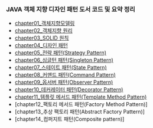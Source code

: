 ### **JAVA 객체 지향 디자인 패턴 도서 코드 및 요약 정리**

-   [chapter01\_객체지향모델링](https://github.com/yonghwankim-dev/DesignPattern/blob/master/DesignPattern/src/chapter01_%EA%B0%9D%EC%B2%B4%EC%A7%80%ED%96%A5%EB%AA%A8%EB%8D%B8%EB%A7%81/chapter01_%EA%B0%9D%EC%B2%B4%EC%A7%80%ED%96%A5%EB%AA%A8%EB%8D%B8%EB%A7%81.md)
-   [chapter02\_객체지향 원리](https://github.com/yonghwankim-dev/DesignPattern/blob/master/DesignPattern/src/chapter02_%EA%B0%9D%EC%B2%B4%EC%A7%80%ED%96%A5%EC%9B%90%EB%A6%AC/chapter02_%EA%B0%9D%EC%B2%B4%EC%A7%80%ED%96%A5%EC%9B%90%EB%A6%AC.md)
-   [chapter03\_SOLID 원칙]()
-   [chapter04\_디자인 패턴](https://github.com/yonghwankim-dev/DesignPattern/blob/master/DesignPattern/src/chapter04_%EB%94%94%EC%9E%90%EC%9D%B8%ED%8C%A8%ED%84%B4/ch04-%EB%94%94%EC%9E%90%EC%9D%B8%ED%8C%A8%ED%84%B4.md)
-   [chapter05\_전략 패턴(Strategy Pattern)](https://github.com/yonghwankim-dev/DesignPattern/blob/master/DesignPattern/src/chapter05_%EC%8A%A4%ED%8A%B8%EB%9E%98%ED%8B%B0%EC%A7%80%ED%8C%A8%ED%84%B4/ch05-strategy-pattern.md)
-   [chapter06\_싱글턴 패턴(Singleton Pattern)](https://github.com/yonghwankim-dev/DesignPattern/blob/master/DesignPattern/src/chapter06_%EC%8B%B1%EA%B8%80%ED%84%B4%ED%8C%A8%ED%84%B4/ch06-singleton-patterns.md)
-   [chapter07\_스테이트 패턴(State Pattern)](https://github.com/yonghwankim-dev/DesignPattern/blob/master/DesignPattern/src/chapter07_%EC%8A%A4%ED%85%8C%EC%9D%B4%ED%8A%B8%ED%8C%A8%ED%84%B4/ch07-State-Patterns.md)
-   [chapter08\_커맨드 패턴(Command Pattern)](https://github.com/yonghwankim-dev/DesignPattern/tree/master/DesignPattern/src/chapter08_%EC%BB%A4%EB%A7%A8%EB%93%9C%ED%8C%A8%ED%84%B4)
-   [chapter09\_옵서버 패턴(Observer Pattern)](https://github.com/yonghwankim-dev/DesignPattern/blob/master/DesignPattern/src/chapter09_%EC%98%B5%EC%84%9C%EB%B2%84%ED%8C%A8%ED%84%B4/ch09-observer-patterns.md)
-   [chapter10\_데커레이터 패턴(Decorator Pattern)](https://github.com/yonghwankim-dev/DesignPattern/blob/master/DesignPattern/src/chapter10_%EB%8D%B0%EC%BB%A4%EB%A0%88%EC%9D%B4%ED%84%B0%ED%8C%A8%ED%84%B4/ch10-decorator-patterns.md)
-   [chapter11\_템플릿 메서드 패턴(Template Method Pattern)](https://github.com/yonghwankim-dev/DesignPattern/blob/master/DesignPattern/src/chapter11_%ED%85%9C%ED%94%8C%EB%A6%BF%EB%A9%94%EC%84%9C%EB%93%9C%ED%8C%A8%ED%84%B4/ch10-template-method-patterns.md)
-   [chapter12\_팩토리 메서드 패턴(Factory Method Pattern)]
-   [chapter13\_추상 팩토리 패턴(Abstract Factory Pattern)]
-   [chapter14\_컴퍼지트 패턴(Composite pattern)]
